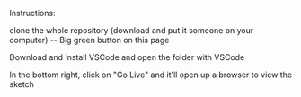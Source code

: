 Instructions:

clone the whole repository (download and put it someone on your computer) -- Big green button on this page

Download and Install VSCode and open the folder with VSCode

In the bottom right, click on "Go Live" and it'll open up a browser to view the sketch
